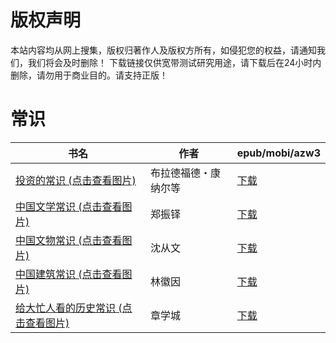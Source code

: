# 版权声明

本站内容均从网上搜集，版权归著作人及版权方所有，如侵犯您的权益，请通知我们，我们将会及时删除！ 下载链接仅供宽带测试研究用途，请下载后在24小时内删除，请勿用于商业目的。请支持正版！

# 常识

| 书名 | 作者 | epub/mobi/azw3 |
| --- | --- | --- |
| [投资的常识 (点击查看图片)](https://www.dushupai.com/attachment/2024/06/09/d2f5d3895ff0c4e0.jpg) | 布拉德福德・康纳尔等 | [下载](https://url89.ctfile.com/f/31084289-1356986503-d6017c?p=8866) |
| [中国文学常识 (点击查看图片)](https://www.dushupai.com/attachment/2024/06/04/ad04e38205cb8ac3.jpg) | 郑振铎 | [下载](https://url89.ctfile.com/f/31084289-1357023661-87519a?p=8866) |
| [中国文物常识 (点击查看图片)](https://www.dushupai.com/attachment/2024/06/04/6c10821b0d38b88c.jpg) | 沈从文 | [下载](https://url89.ctfile.com/f/31084289-1357023637-a8bb06?p=8866) |
| [中国建筑常识 (点击查看图片)](https://www.dushupai.com/attachment/2024/06/04/c12fcfd1fbfe2021.jpg) | 林徽因 | [下载](https://url89.ctfile.com/f/31084289-1357023643-a76ebd?p=8866) |
| [给大忙人看的历史常识 (点击查看图片)](https://www.dushupai.com/attachment/2024/06/01/32b35b48610bdafd.jpg) | 章学城 | [下载](https://url89.ctfile.com/f/31084289-1357006027-0210e9?p=8866) |
